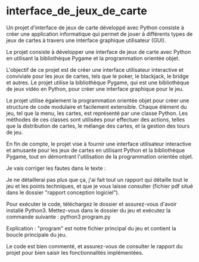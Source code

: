 # interface_de_jeux_de_carte

Un projet d'interface de jeux de carte développé avec Python consiste à créer une application informatique qui permet de jouer à différents 
types de jeux de cartes à travers une interface graphique utilisateur (GUI).

Le projet consiste à développer une interface de jeux de carte avec Python en utilisant la bibliothèque Pygame et la programmation orientée objet.

L'objectif de ce projet est de créer une interface utilisateur interactive et conviviale pour les jeux de cartes, 
tels que le poker, le blackjack, le bridge et autres. Le projet utilise la bibliothèque Pygame, qui est une bibliothèque de jeux vidéo en Python,
pour créer une interface graphique pour le jeu.

Le projet utilise également la programmation orientée objet pour créer une structure de code modulaire et facilement extensible. 
Chaque élément du jeu, tel que la menu, les cartes, est représenté par une classe Python. Les méthodes de ces classes 
sont utilisées pour effectuer des actions, telles que la distribution de cartes, le mélange des cartes, et la gestion des tours de jeu.

En fin de compte, le projet vise à fournir une interface utilisateur interactive et amusante pour les jeux de cartes en utilisant Python et la bibliothèque Pygame, 
tout en démontrant l'utilisation de la programmation orientée objet.

Je vais corriger les fautes dans le texte :

Je ne détaillerai pas plus que ça, j'ai fait tout un rapport qui détaille tout le jeu et les points techniques, et que je vous laisse consulter (fichier pdf situé dans le dossier "rapport conception logiciel").

Pour exécuter le code, téléchargez le dossier et assurez-vous d'avoir installé Python3. Mettez-vous dans le dossier du jeu et exécutez la commande suivante :
python3 program.py

Explication : "program" est notre fichier principal du jeu et contient la boucle principale du jeu.

Le code est bien commenté, et assurez-vous de consulter le rapport du projet pour bien saisir les fonctionnalités implémentées.
